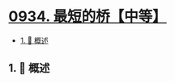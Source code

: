 # [0934. 最短的桥【中等】](https://github.com/Tdahuyou/TNotes.leetcode/tree/main/notes/0934.%20%E6%9C%80%E7%9F%AD%E7%9A%84%E6%A1%A5%E3%80%90%E4%B8%AD%E7%AD%89%E3%80%91)

<!-- region:toc -->

- [1. 📝 概述](#1--概述)

<!-- endregion:toc -->

## 1. 📝 概述
